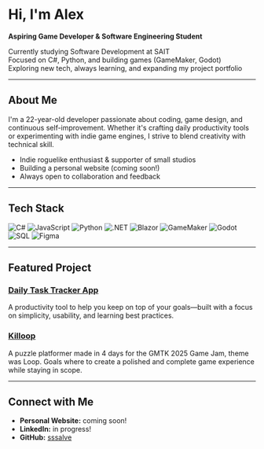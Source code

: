 # Hi, I'm Alex 

**Aspiring Game Developer & Software Engineering Student**

Currently studying Software Development at SAIT  
Focused on C#, Python, and building games (GameMaker, Godot)  
Exploring new tech, always learning, and expanding my project portfolio

---

## About Me

I'm a 22-year-old developer passionate about coding, game design, and continuous self-improvement. Whether it's crafting daily productivity tools or experimenting with indie game engines, I strive to blend creativity with technical skill.

- Indie roguelike enthusiast & supporter of small studios
- Building a personal website (coming soon!)
- Always open to collaboration and feedback

---

## Tech Stack

![C#](https://img.shields.io/badge/-C%23-239120?logo=c-sharp&logoColor=white&style=flat-square)
![JavaScript](https://img.shields.io/badge/JavaScript-323330?style=for-the-badge&logo=javascript&logoColor=F7DF1E)
![Python](https://img.shields.io/badge/Python-FFD43B?style=for-the-badge&logo=python&logoColor=blue)
![.NET](https://img.shields.io/badge/.NET-512BD4?style=for-the-badge&logo=dotnet&logoColor=white)
![Blazor](https://img.shields.io/badge/Blazor-512BD4?style=for-the-badge&logo=blazor&logoColor=white)
![GameMaker](https://img.shields.io/badge/-GameMaker-000000?logo=gamemaker&logoColor=white&style=flat-square)
![Godot](https://img.shields.io/badge/Godot-478CBF?style=for-the-badge&logo=GodotEngine&logoColor=white)
![SQL](https://img.shields.io/badge/PostgreSQL-316192?style=for-the-badge&logo=postgresql&logoColor=white)
![Figma](https://img.shields.io/badge/Figma-F24E1E?style=for-the-badge&logo=figma&logoColor=white)

---

## Featured Project

### [Daily Task Tracker App](https://github.com/sssalve/DailyTaskTrackerApp)
A productivity tool to help you keep on top of your goals—built with a focus on simplicity, usability, and learning best practices.

### [Killoop](https://github.com/sssalve/GMTK-Game-Jam-2025)
A puzzle platformer made in 4 days for the GMTK 2025 Game Jam, theme was Loop. Goals where to create a polished and complete game experience while staying in scope.

---

## Connect with Me

- **Personal Website:** coming soon!
- **LinkedIn:** in progress!
- **GitHub:** [sssalve](https://github.com/sssalve)

